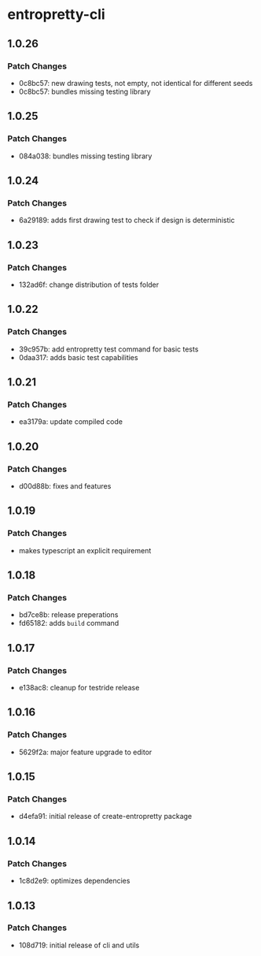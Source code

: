 # entropretty-cli

## 1.0.26

### Patch Changes

- 0c8bc57: new drawing tests, not empty, not identical for different seeds
- 0c8bc57: bundles missing testing library

## 1.0.25

### Patch Changes

- 084a038: bundles missing testing library

## 1.0.24

### Patch Changes

- 6a29189: adds first drawing test to check if design is deterministic

## 1.0.23

### Patch Changes

- 132ad6f: change distribution of tests folder

## 1.0.22

### Patch Changes

- 39c957b: add entropretty test command for basic tests
- 0daa317: adds basic test capabilities

## 1.0.21

### Patch Changes

- ea3179a: update compiled code

## 1.0.20

### Patch Changes

- d00d88b: fixes and features

## 1.0.19

### Patch Changes

- makes typescript an explicit requirement

## 1.0.18

### Patch Changes

- bd7ce8b: release preperations
- fd65182: adds `build` command

## 1.0.17

### Patch Changes

- e138ac8: cleanup for testride release

## 1.0.16

### Patch Changes

- 5629f2a: major feature upgrade to editor

## 1.0.15

### Patch Changes

- d4efa91: initial release of create-entropretty package

## 1.0.14

### Patch Changes

- 1c8d2e9: optimizes dependencies

## 1.0.13

### Patch Changes

- 108d719: initial release of cli and utils
